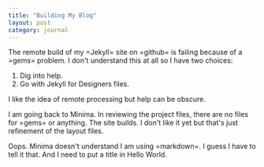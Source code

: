 ```yaml
---
title: "Building My Blog"
layout: post
category: journal
---
```

The remote build of my =Jekyll= site on =github= is failing because of a =gems= problem. I don't understand this at all so I have two choices:

1. Dig into help.
2. Go with Jekyll for Designers files.

I like the idea of remote processing but help can be obscure.

I am going back to Minima. In reviewing the project files, there are no files for =gems= or anything.  The site builds. I don't like it yet but that's just refinement of the layout files.

Oops. Minima doesn't understand I am using =markdown=. I guess I have to tell it that. And I need to put a title in Hello World.
